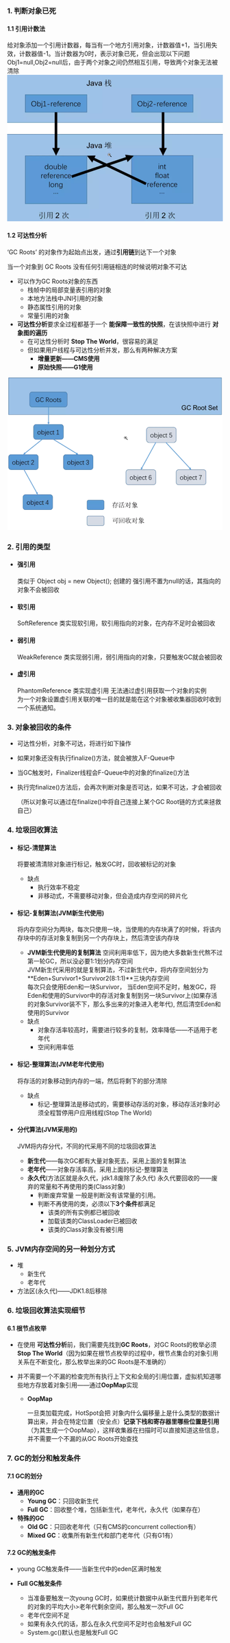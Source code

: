 ### 1. 判断对象已死

#### 1.1 引用计数法

给对象添加一个引用计数器，每当有一个地方引用对象，计数器值+1，当引用失效，计数器值-1。当计数器为0时，表示对象已死，但会出现以下问题   
Obj1=null,Obj2=null后，由于两个对象之间仍然相互引用，导致两个对象无法被清除   
![alt 属性文本](p/img_3.png)

#### 1.2 可达性分析

‘GC Roots’ 的对象作为起始点出发，通过**引用链**到达下一个对象

当一个对象到 GC Roots 没有任何引用链相连的时候说明对象不可达

* 可以作为GC Roots对象的东西
  * 栈帧中的局部变量表引用的对象
  * 本地方法栈中JNI引用的对象
  * 静态属性引用的对象
  * 常量引用的对象
* **可达性分析**要求全过程都基于一个 **能保障一致性的快照**，在该快照中进行 **对象图的遍历**
  * 在可达性分析时 **Stop The World**，很容易的满足
  * 但如果用户线程与可达性分析并发，那么有两种解决方案
    * **增量更新——CMS使用**
    * **原始快照——G1使用**

![alt 属性文本](p/img_4.png)  

### 2. 引用的类型

* #### **强引用**
  
  类似于 Object obj = new Object(); 创建的 
  强引用不置为null的话，其指向的对象不会被回收  

* #### **软引用**
  
  SoftReference 类实现软引用，软引用指向的对象，在内存不足时会被回收  

* #### **弱引用**
  
  WeakReference 类实现弱引用，弱引用指向的对象，只要触发GC就会被回收  

* #### **虚引用**
  
  PhantomReference 类实现虚引用
  无法通过虚引用获取一个对象的实例  
  为一个对象设置虚引用关联的唯一目的就是能在这个对象被收集器回收时收到一个系统通知。  

### 3. 对象被回收的条件

* 可达性分析，对象不可达，将进行如下操作

* 如果对象还没有执行finalize()方法，就会被放入F-Queue中

* 当GC触发时，Finalizer线程会F-Queue中的对象的finalize()方法

* 执行完finalize()方法后，会再次判断对象是否可达，如果不可达，才会被回收
  
  （所以对象可以通过在finalize()中将自己连接上某个GC Root链的方式来拯救自己）

### 4. 垃圾回收算法

* #### **标记-清楚算法**
  
  将要被清清除对象进行标记，触发GC时，回收被标记的对象
  
  * 缺点
    * 执行效率不稳定
    * 非移动式，不需要移动对象，但会造成内存空间的碎片化

* #### **标记-复制算法**(JVM新生代使用)
  
  将内存空间分为两块，每次只使用一块，当使用的内存块满了的时候，将该内存块中的存活对象复制到另一个内存块上，然后清空该内存块    
  
  * **JVM新生代使用的复制算法**
    空间利用率低下，因为绝大多数新生代熬不过第一轮GC，所以没必要1:1划分内存空间   
    JVM新生代采用的就是复制算法，不过新生代中，将内存空间划分为**Eden+Survivor1+Survivor2(8:1:1)**三块内存空间   
    每次只会使用Eden和一块Survivor，
    当Eden空间不足时，触发GC，将Eden和使用的Survivor中的存活对象复制到另一块Survivor上(如果存活的对象Survivor装不下，那么多出来的对象进入老年代),
    然后清空Eden和使用的Survivor  
  * 缺点
    * 对象存活率较高时，需要进行较多的复制，效率降低——不适用于老年代
    * 空间利用率低

* #### **标记-整理算法**(JVM老年代使用)
  
  将存活的对象移动到内存的一端，然后将剩下的部分清除
  
  * 缺点
    * 标记-整理算法是移动式的，需要移动存活的对象，移动存活对象时必须全程暂停用户应用线程(Stop The World)

* #### **分代算法**(JVM采用的)
  
  JVM将内存分代，不同的代采用不同的垃圾回收算法  
  
  * **新生代**——每次GC都有大量对象死去，采用上面的复制算法  
  * **老年代**——对象存活率高，采用上面的标记-整理算法  
  * **永久代**(方法区就是永久代，jdk1.8废除了永久代) 
    永久代要回收的——废弃的常量和不再使用的类(Class对象)   
    * 判断废弃常量
      一般是判断没有该常量的引用。
    * 判断不再使用的类，必须以下**3个条件**都满足  
      * 该类的所有实例都已被回收  
      * 加载该类的ClassLoader已被回收  
      * 该类的Class对象没有被引用

### 5. JVM内存空间的另一种划分方式

* 堆
  * 新生代
  * 老年代
* 方法区(永久代)——JDK1.8后移除

### 6. 垃圾回收算法实现细节

#### 6.1 根节点枚举

* 在使用 **可达性分析**前，我们需要先找到**GC Roots**，对GC Roots的枚举必须 **Stop The World**（因为如果在根节点枚举的过程中，根节点集合的对象引用关系在不断变化，那么枚举出来的GC Roots是不准确的）

* 并不需要一个不漏的检查完所有执行上下文和全局的引用位置，虚拟机知道哪些地方存放着对象引用——通过**OopMap**实现
  
  * **OopMap**
    
    一旦类加载完成，HotSpot会把 对象内什么偏移量上是什么类型的数据计算出来，并会在特定位置（安全点）**记录下栈和寄存器里哪些位置是引用**（为其生成一个OopMap），这样收集器在扫描时可以直接知道这些信息，并不需要一个不漏的从GC Roots开始查找

### 7. GC的划分和触发条件

#### 7.1 GC的划分

* **通用的GC**
  * **Young GC**：只回收新生代
  * **Full GC**：回收整个堆，包括新生代，老年代，永久代（如果存在）
* **特殊的GC**
  * **Old GC**：只回收老年代（只有CMS的concurrent collection有）
  * **Mixed GC**：收集所有新生代和部门老年代（只有G1有）

#### 7.2 GC的触发条件

* young GC触发条件——当新生代中的eden区满时触发

* **Full GC触发条件**
  
  * 当准备要触发一次young GC时，如果统计数据中从新生代晋升到老年代的对象的平均大小>老年代剩余空间，那么触发一次Full GC
  * 老年代空间不足
  * 如果有永久代的话，那么在永久代空间不足时也会触发Full GC
  * System.gc()默认也是触发Full GC
